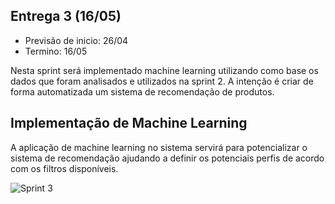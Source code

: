 ## Entrega 3 (16/05)

- Previsão de inicio: 26/04 
- Termino: 16/05

Nesta sprint será implementado machine learning  utilizando como base os dados que foram analisados e utilizados na sprint 2. A intenção é criar de forma 
automatizada um sistema de recomendação de produtos.

## Implementação de Machine Learning

A aplicação de machine learning no sistema servirá para potencializar o sistema de recomendação ajudando a definir os potenciais perfis de acordo com os filtros 
disponíveis.

![Sprint 3](https://github.com/EricaSantos2109/API-SPC/blob/main/relatorios-sprint/imagens/sprint-tres.png)